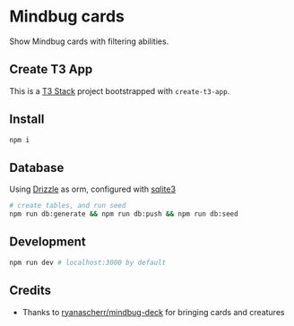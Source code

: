# Mindbug cards

Show Mindbug cards with filtering abilities.

## Create T3 App

This is a [T3 Stack](https://create.t3.gg/) project bootstrapped with `create-t3-app`.

## Install

```bash
npm i
```

## Database

Using [Drizzle](https://orm.drizzle.team/) as orm, configured with [sqlite3](https://www.sqlite.org/)

```bash
# create tables, and run seed
npm run db:generate && npm run db:push && npm run db:seed
```

## Development

```bash
npm run dev # localhost:3000 by default
```

## Credits

+ Thanks to [ryanascherr/mindbug-deck](https://github.com/ryanascherr/mindbug-deck) for bringing
cards and creatures
